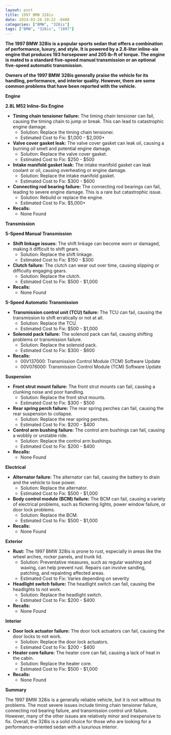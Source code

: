 ```yaml
---
layout: post
title: 1997 BMW 328is
date: 2024-03-28 19:22 -0400
categories: ["BMW", "328is"]
tags: ["BMW", "328is", "1997"]
---
```

**The 1997 BMW 328is is a popular sports sedan that offers a combination of performance, luxury, and style. It is powered by a 2.8-liter inline-six engine that produces 193 horsepower and 205 lb-ft of torque. The engine is mated to a standard five-speed manual transmission or an optional five-speed automatic transmission.**

**Owners of the 1997 BMW 328is generally praise the vehicle for its handling, performance, and interior quality. However, there are some common problems that have been reported with the vehicle.**

**Engine**

**2.8L M52 Inline-Six Engine**

* **Timing chain tensioner failure:** The timing chain tensioner can fail, causing the timing chain to jump or break. This can lead to catastrophic engine damage.
    * Solution: Replace the timing chain tensioner.
    * Estimated Cost to Fix: $1,000 - $2,000+
* **Valve cover gasket leak:** The valve cover gasket can leak oil, causing a burning oil smell and potential engine damage.
    * Solution: Replace the valve cover gasket.
    * Estimated Cost to Fix: $250 - $500
* **Intake manifold gasket leak:** The intake manifold gasket can leak coolant or oil, causing overheating or engine damage.
    * Solution: Replace the intake manifold gasket.
    * Estimated Cost to Fix: $300 - $600
* **Connecting rod bearing failure:** The connecting rod bearings can fail, leading to severe engine damage. This is a rare but catastrophic issue.
    * Solution: Rebuild or replace the engine.
    * Estimated Cost to Fix: $5,000+
* **Recalls:**
    * None Found

**Transmission**

**5-Speed Manual Transmission**

* **Shift linkage issues:** The shift linkage can become worn or damaged, making it difficult to shift gears.
    * Solution: Replace the shift linkage.
    * Estimated Cost to Fix: $150 - $300
* **Clutch failure:** The clutch can wear out over time, causing slipping or difficulty engaging gears.
    * Solution: Replace the clutch.
    * Estimated Cost to Fix: $500 - $1,000
* **Recalls:**
    * None Found

**5-Speed Automatic Transmission**

* **Transmission control unit (TCU) failure:** The TCU can fail, causing the transmission to shift erratically or not at all.
    * Solution: Replace the TCU.
    * Estimated Cost to Fix: $500 - $1,000
* **Solenoid pack failure:** The solenoid pack can fail, causing shifting problems or transmission failure.
    * Solution: Replace the solenoid pack.
    * Estimated Cost to Fix: $300 - $600
* **Recalls:**
    * 00V137000: Transmission Control Module (TCM) Software Update
    * 00V076000: Transmission Control Module (TCM) Software Update

**Suspension**

* **Front strut mount failure:** The front strut mounts can fail, causing a clunking noise and poor handling.
    * Solution: Replace the front strut mounts.
    * Estimated Cost to Fix: $300 - $500
* **Rear spring perch failure:** The rear spring perches can fail, causing the rear suspension to collapse.
    * Solution: Replace the rear spring perches.
    * Estimated Cost to Fix: $200 - $400
* **Control arm bushing failure:** The control arm bushings can fail, causing a wobbly or unstable ride.
    * Solution: Replace the control arm bushings.
    * Estimated Cost to Fix: $200 - $400
* **Recalls:**
    * None Found

**Electrical**

* **Alternator failure:** The alternator can fail, causing the battery to drain and the vehicle to lose power.
    * Solution: Replace the alternator.
    * Estimated Cost to Fix: $500 - $1,000
* **Body control module (BCM) failure:** The BCM can fail, causing a variety of electrical problems, such as flickering lights, power window failure, or door lock problems.
    * Solution: Replace the BCM.
    * Estimated Cost to Fix: $500 - $1,000
* **Recalls:**
    * None Found

**Exterior**

* **Rust:** The 1997 BMW 328is is prone to rust, especially in areas like the wheel arches, rocker panels, and trunk lid.
    * Solution: Preventative measures, such as regular washing and waxing, can help prevent rust. Repairs can involve sanding, patching, and repainting affected areas.
    * Estimated Cost to Fix: Varies depending on severity
* **Headlight switch failure:** The headlight switch can fail, causing the headlights to not work.
    * Solution: Replace the headlight switch.
    * Estimated Cost to Fix: $200 - $400
* **Recalls:**
    * None Found

**Interior**

* **Door lock actuator failure:** The door lock actuators can fail, causing the door locks to not work.
    * Solution: Replace the door lock actuators.
    * Estimated Cost to Fix: $200 - $400
* **Heater core failure:** The heater core can fail, causing a lack of heat in the cabin.
    * Solution: Replace the heater core.
    * Estimated Cost to Fix: $500 - $1,000
* **Recalls:**
    * None Found

**Summary**

The 1997 BMW 328is is a generally reliable vehicle, but it is not without its problems. The most severe issues include timing chain tensioner failure, connecting rod bearing failure, and transmission control unit failure. However, many of the other issues are relatively minor and inexpensive to fix. Overall, the 328is is a solid choice for those who are looking for a performance-oriented sedan with a luxurious interior.
